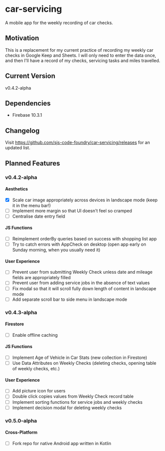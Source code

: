 # car-servicing
A mobile app for the weekly recording of car checks.
## Motivation
This is a replacement for my current practice of recording my weekly car checks in Google Keep and Sheets.  I will only need to enter the data once, and then I'll have a record of my checks, servicing tasks and miles travelled.
## Current Version
v0.4.2-alpha
## Dependencies
- Firebase 10.3.1
## Changelog
Visit https://github.com/sjs-code-foundry/car-servicing/releases for an updated list.
## Planned Features
### v0.4.2-alpha
#### Aesthetics
- [x] Scale car image appropriately across devices in landscape mode (keep it in the menu bar!)
- [ ] Implement more margin so that UI doesn't feel so cramped
- [ ] Centralise date entry field
#### JS Functions
- [ ] Reimplement orderBy queries based on success with shopping list app
- [ ] Try to catch errors with AppCheck on desktop (open app early on Sunday morning, when you usually need it)
#### User Experience
- [ ] Prevent user from submitting Weekly Check unless date and mileage fields are appropriately filled
- [ ] Prevent user from adding service jobs in the absence of text values
- [ ] Fix modal so that it will scroll fully down length of content in landscape mode
- [ ] Add separate scroll bar to side menu in landscape mode
### v0.4.3-alpha
#### Firestore
- [ ] Enable offline caching
#### JS Functions
- [ ] Implement Age of Vehicle in Car Stats (new collection in Firestore)
- [ ] Use Data Attributes on Weekly Checks (deleting checks, opening table of weekly checks, etc.)
#### User Experience
- [ ] Add picture icon for users
- [ ] Double click copies values from Weekly Check record table
- [ ] Implement sorting functions for service jobs and weekly checks
- [ ] Implement decision modal for deleting weekly checks
### v0.5.0-alpha
#### Cross-Platform
- [ ] Fork repo for native Android app written in Kotlin
